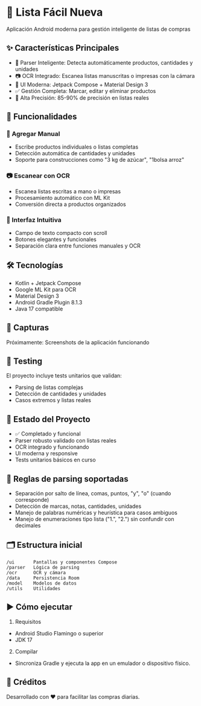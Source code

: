 # 🛒 Lista Fácil Nueva

Aplicación Android moderna para gestión inteligente de listas de compras

## ✨ Características Principales

- 🧠 Parser Inteligente: Detecta automáticamente productos, cantidades y unidades
- 📷 OCR Integrado: Escanea listas manuscritas o impresas con la cámara
- 📱 UI Moderna: Jetpack Compose + Material Design 3
- ✅ Gestión Completa: Marcar, editar y eliminar productos
- 🎯 Alta Precisión: 85-90% de precisión en listas reales

## 🚀 Funcionalidades

### 📝 Agregar Manual
- Escribe productos individuales o listas completas
- Detección automática de cantidades y unidades
- Soporte para construcciones como "3 kg de azúcar", "1bolsa arroz"

### 📷 Escanear con OCR
- Escanea listas escritas a mano o impresas
- Procesamiento automático con ML Kit
- Conversión directa a productos organizados

### 🎨 Interfaz Intuitiva
- Campo de texto compacto con scroll
- Botones elegantes y funcionales
- Separación clara entre funciones manuales y OCR

## 🛠️ Tecnologías

- Kotlin + Jetpack Compose
- Google ML Kit para OCR
- Material Design 3
- Android Gradle Plugin 8.1.3
- Java 17 compatible

## 📱 Capturas

Próximamente: Screenshots de la aplicación funcionando

## 🧪 Testing

El proyecto incluye tests unitarios que validan:
- Parsing de listas complejas
- Detección de cantidades y unidades
- Casos extremos y listas reales

## 🎯 Estado del Proyecto

- ✅ Completado y funcional
- Parser robusto validado con listas reales
- OCR integrado y funcionando
- UI moderna y responsive
- Tests unitarios básicos en curso

## 📐 Reglas de parsing soportadas

- Separación por salto de línea, comas, puntos, "y", "o" (cuando corresponde)
- Detección de marcas, notas, cantidades, unidades
- Manejo de palabras numéricas y heurística para casos ambiguos
- Manejo de enumeraciones tipo lista ("1.", "2.") sin confundir con decimales

## 🗂️ Estructura inicial

```
/ui       Pantallas y componentes Compose
/parser   Lógica de parsing
/ocr      OCR y cámara
/data     Persistencia Room
/model    Modelos de datos
/utils    Utilidades
```

## ▶️ Cómo ejecutar

1) Requisitos
- Android Studio Flamingo o superior
- JDK 17

2) Compilar
- Sincroniza Gradle y ejecuta la app en un emulador o dispositivo físico.

## 🙌 Créditos

Desarrollado con ❤️ para facilitar las compras diarias.
